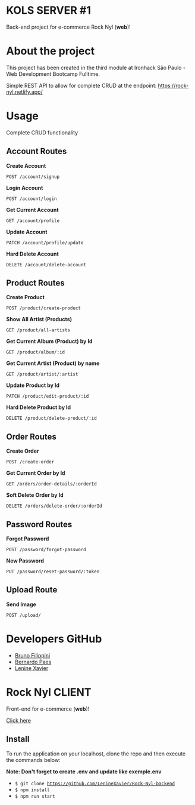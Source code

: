 # KOLS SERVER #1

Back-end project for e-commerce Rock Nyl (**web**)!

# About the project

This project has been created in the third module at Ironhack São Paulo - Web Development Bootcamp Fulltime.

Simple REST API to allow for complete CRUD at the endpoint:
https://rock-nyl.netlify.app/

# Usage

Complete CRUD functionality

## Account Routes

**Create Account**

    POST /account/signup

**Login Account**

    POST /account/login

**Get Current Account**

    GET /account/profile

**Update Account**

    PATCH /account/profile/update

**Hard Delete Account**

    DELETE /account/delete-account

## Product Routes

**Create Product**

    POST /product/create-product

**Show All Artist (Products)**

    GET /product/all-artists

**Get Current Album (Product) by Id**

    GET /product/album/:id

**Get Current Artist (Product) by name**

    GET /product/artist/:artist

**Update Product by Id**

    PATCH /product/edit-product/:id

**Hard Delete Product by Id**

    DELETE /product/delete-product/:id

## Order Routes

**Create Order**

    POST /create-order

**Get Current Order by Id**

    GET /orders/order-details/:orderId

**Soft Delete Order by Id**

    DELETE /orders/delete-order/:orderId

## Password Routes

**Forgot Password**

    POST /password/forgot-password

**New Password**

    PUT /password/reset-password/:token

## Upload Route

**Send Image**

    POST /upload/

# Developers GitHub

- [Bruno Filippini](https://github.com/BrunoFilippini)
- [Bernardo Paes](https://github.com/bersantos22)
- [Lenine Xavier](https://github.com/LenineXavier)

# Rock Nyl CLIENT

Front-end for e-commerce (**web**)!

[Click here](https://github.com/BrunoFilippini/Rock-Nyl-Server)

## Install

To run the application on your localhost, clone the repo and then execute the commands below:

**Note: Don't forget to create .env and update like exemple.env**

- <code>$ git clone https://github.com/LenineXavier/Rock-Nyl-backend</code>
- <code>$ npm install</code>
- <code>$ npm run start</code>
